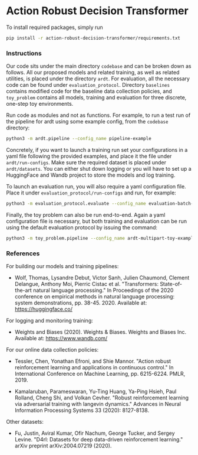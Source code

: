 # Action Robust Decision Transformer

To install required packages, simply run
```bash
pip install -r action-robust-decision-transformer/requirements.txt
```


### Instructions

Our code sits under the main directory `codebase` and can be broken down as follows. All our proposed models and related training, as well as related utilities, is placed under the directory `ardt`. For evaluation, all the necessary code can be found under `evaluation_protocol`. Directory `baselines` contains modified code for the baseline data collection policies, and `toy_problem` contains all models, training and evaluation for three discrete, one-step toy environments.

Run code as modules and not as functions. For example, to run a test run of the pipeline for ardt using some example config, from the `codebase` directory:
```bash
python3 -m ardt.pipeline --config_name pipeline-example
```

Concretely, if you want to launch a training run set your configurations in a yaml file following the provided examples, and place it the file under `ardt/run-configs`. Make sure the required dataset is placed under `ardt/datasets`. You can either shut down logging or you will have to set up a HuggingFace and Wandb project to store the models and log training.

To launch an evaluation run, you will also require a yaml configuration file. Place it under `evaluation_protocol/run-configs` and run, for example:
```bash
python3 -m evaluation_protocol.evaluate --config_name evaluation-batch-envadv-example
```

Finally, the toy problem can also be run end-to-end. Again a yaml configuration file is necessary, but both training and evaluation can be run using the default evaluation protocol by issuing the command:
```bash
python3 -m toy_problem.pipeline --config_name ardt-multipart-toy-example
```


### References

For building our models and training pipelines:
* Wolf, Thomas, Lysandre Debut, Victor Sanh, Julien Chaumond, Clement Delangue, Anthony Moi, Pierric Cistac et al. "Transformers: State-of-the-art natural language processing." In Proceedings of the 2020 conference on empirical methods in natural language processing: system demonstrations, pp. 38-45. 2020. Available at: https://huggingface.co/

For logging and monitoring training:
* Weights and Biases (2020). Weights & Biases. Weights and Biases Inc. Available at: https://www.wandb.com/

For our online data collection policies:
* Tessler, Chen, Yonathan Efroni, and Shie Mannor. "Action robust reinforcement learning and applications in continuous control." In International Conference on Machine Learning, pp. 6215-6224. PMLR, 2019.

* Kamalaruban, Parameswaran, Yu-Ting Huang, Ya-Ping Hsieh, Paul Rolland, Cheng Shi, and Volkan Cevher. "Robust reinforcement learning via adversarial training with langevin dynamics." Advances in Neural Information Processing Systems 33 (2020): 8127-8138.

Other datasets:
* Fu, Justin, Aviral Kumar, Ofir Nachum, George Tucker, and Sergey Levine. "D4rl: Datasets for deep data-driven reinforcement learning." arXiv preprint arXiv:2004.07219 (2020).

